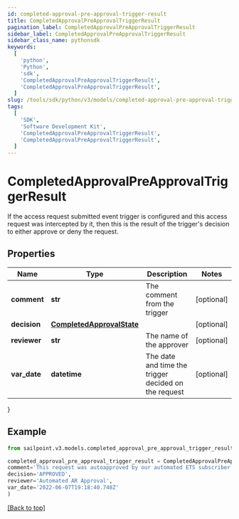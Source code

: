 ```yaml
---
id: completed-approval-pre-approval-trigger-result
title: CompletedApprovalPreApprovalTriggerResult
pagination_label: CompletedApprovalPreApprovalTriggerResult
sidebar_label: CompletedApprovalPreApprovalTriggerResult
sidebar_class_name: pythonsdk
keywords:
  [
    'python',
    'Python',
    'sdk',
    'CompletedApprovalPreApprovalTriggerResult',
    'CompletedApprovalPreApprovalTriggerResult',
  ]
slug: /tools/sdk/python/v3/models/completed-approval-pre-approval-trigger-result
tags:
  [
    'SDK',
    'Software Development Kit',
    'CompletedApprovalPreApprovalTriggerResult',
    'CompletedApprovalPreApprovalTriggerResult',
  ]
---
```


# CompletedApprovalPreApprovalTriggerResult

If the access request submitted event trigger is configured and this access request was intercepted by it, then this is the result of the trigger's decision to either approve or deny the request.

## Properties

| Name | Type | Description | Notes |
| --- | --- | --- | --- |
| **comment** | **str** | The comment from the trigger | [optional] |
| **decision** | [**CompletedApprovalState**](completed-approval-state) |  | [optional] |
| **reviewer** | **str** | The name of the approver | [optional] |
| **var_date** | **datetime** | The date and time the trigger decided on the request | [optional] |

}

## Example

```python
from sailpoint.v3.models.completed_approval_pre_approval_trigger_result import CompletedApprovalPreApprovalTriggerResult

completed_approval_pre_approval_trigger_result = CompletedApprovalPreApprovalTriggerResult(
comment='This request was autoapproved by our automated ETS subscriber',
decision='APPROVED',
reviewer='Automated AR Approval',
var_date='2022-06-07T19:18:40.748Z'
)

```

[[Back to top]](#)

